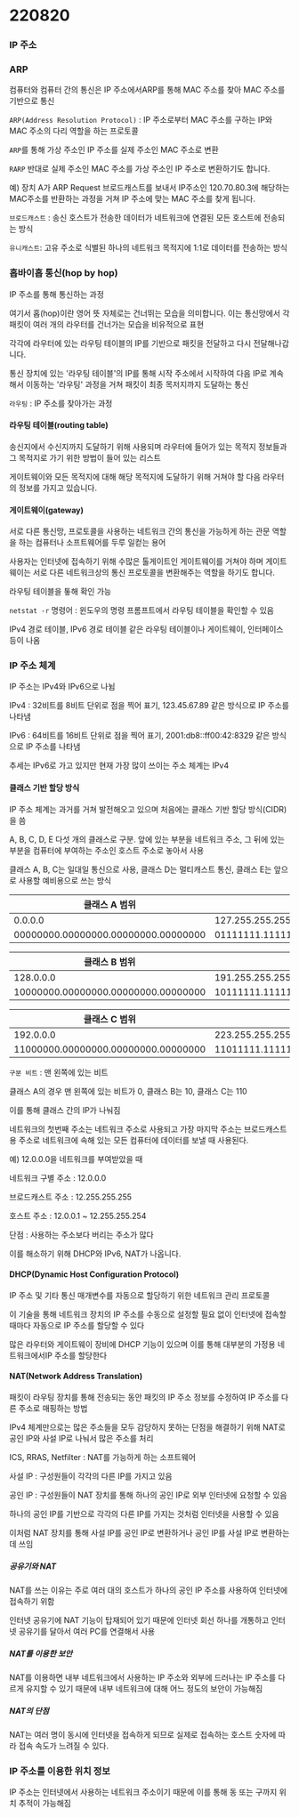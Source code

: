 # 220820

### IP 주소

### ARP

컴퓨터와 컴퓨터 간의 통신은 IP 주소에서ARP를 통해 MAC 주소를 찾아 MAC 주소를 기반으로 통신

`ARP(Address Resolution Protocol)` : IP 주소로부터 MAC 주소를 구하는 IP와 MAC 주소의 다리 역할을 하는 프로토콜

`ARP`를 통해 가상 주소인 IP 주소를 실제 주소인 MAC 주소로 변환

`RARP` 반대로 실제 주소인 MAC 주소를 가상 주소인 IP 주소로 변환하기도 합니다.

예) 장치 A가 ARP Request 브로드캐스트를 보내서 IP주소인 120.70.80.3에 해당하는MAC주소를 반환하는 과정을 거쳐 IP 주소에 맞는 MAC 주소를  찾게 됩니다.

`브로드캐스트` : 송신 호스트가 전송한 데이터가 네트워크에 연결된 모든 호스트에 전송되는 방식

`유니캐스트`: 고유 주소로 식별된 하나의 네트워크 목적지에 1:1로 데이터를 전송하는 방식



### 홉바이홉 통신(hop by hop)

IP 주소를 통해 통신하는 과정

여기서 홉(hop)이란 영어 뜻 자체로는 건너뛰는 모습을 의미합니다. 이는 통신망에서 각 패킷이 여러 개의 라우터를 건너가는 모습을 비유적으로 표현

각각에 라우터에 있는 라우팅 테이블의 IP를 기반으로 패킷을 전달하고 다시 전달해나갑니다.

통신 장치에 있는 '라우팅 테이블'의 IP를 통해 시작 주소에서  시작하여 다음 IP로 계속해서 이동하는 '라우팅' 과정을 거쳐 패킷이 최종 목저지까지 도달하는 통신

`라우팅` : IP 주소를 찾아가는 과정

#### 라우팅 테이블(routing table)

송신지에서 수신지까지 도달하기 위해 사용되며 라우터에 들어가 있는 목적지 정보들과 그 목적지로 가기 위한 방법이 들어 있는 리스트

게이트웨이와 모든 목적지에 대해 해당 목적지에 도달하기 위해 거쳐야 할 다음 라우터의 정보를 가지고 있습니다.

#### 게이트웨이(gateway)

서로 다른 통신망, 프로토콜을 사용하는 네트워크 간의 통신을 가능하게 하는 관문 역할을 하는 컴퓨터나 소프트웨어를 두루 일컫는 용어

사용자는 인터넷에 접속하기 위해 수많은 톨게이트인 게이트웨이를 거쳐야 하며 게이트웨이는 서로 다른 네트워크상의 통신 프로토콜을 변환해주는 역할을 하기도 합니다.

라우팅 테이블을 톻해 확인 가능

`netstat -r` 명령어 : 윈도우의 명령 프롬프트에서 라우팅 테이블을 확인할 수 있음

  IPv4 경로 테이블, IPv6 경로 테이블 같은 라우팅 테이블이나 게이트웨이, 인터페이스 등이 나옴

### IP 주소 체계

IP 주소는 IPv4와 IPv6으로 나뉨

IPv4 : 32비트를 8비트 단위로 점을 찍어 표기, 123.45.67.89 같은 방식으로  IP 주소를 나타냄

IPv6 : 64비트를 16비트 단위로 점을 찍어 표기, 2001:db8::ff00:42:8329 같은 방식으로 IP 주소를 나타냄

추세는 IPv6로 가고 있지만 현재 가장 많이 쓰이는 주소 체계는 IPv4

#### 클래스 기반 할당 방식

IP 주소 체계는 과거를 거쳐 발전해오고 있으며 처음에는 클래스 기반 할당 방식(CIDR)을 씀

A, B, C, D, E 다섯 개의 클래스로 구분. 앞에 있는 부분을 네트워크 주소, 그 뒤에 있는 부분을 컴퓨터에 부여하는 주소인 호스트 주소로 놓아서 사용

클래스 A, B, C는 일대일 통신으로 사용, 클래스 D는 멀티캐스트 통신, 클래스 E는 앞으로 사용할 예비용으로 쓰는 방식

| 클래스 A 범위                       |                                     |
| ----------------------------------- | ----------------------------------- |
| 0.0.0.0                             | 127.255.255.255                     |
| 00000000.00000000.00000000.00000000 | 01111111.11111111.11111111.11111111 |

| 클래스 B 범위                       |                                      |
| ----------------------------------- | ------------------------------------ |
| 128.0.0.0                           | 191.255.255.255                      |
| 10000000.00000000.00000000.00000000 | 10111111.11111111.11111111.111111111 |

| 클래스 C 범위                       |                                      |
| ----------------------------------- | ------------------------------------ |
| 192.0.0.0                           | 223.255.255.255                      |
| 11000000.00000000.00000000.00000000 | 11011111.111111111.11111111.11111111 |

`구분 비트` : 맨 왼쪽에 있는 비트

클래스  A의 경우 맨 왼쪽에 있는 비트가 0, 클래스 B는 10, 클래스 C는 110

이를 통해 클래스 간의 IP가 나눠짐

네트워크의 첫번째 주소는 네트워크 주소로 사용되고 가장 마지막 주소는 브로드캐스트용 주소로 네트워크에 속해 있는 모든 컴퓨터에 데이터를 보낼 때 사용된다.

예) 12.0.0.0을 네트워크를 부여받았을 때

네트워크 구별 주소 : 12.0.0.0

브로드캐스트 주소 : 12.255.255.255

호스트 주소 : 12.0.0.1 ~ 12.255.255.254

단점 : 사용하는 주소보다 버리는 주소가 많다

이를 해소하기 위해 DHCP와 IPv6, NAT가 나옵니다.

#### DHCP(Dynamic Host Configuration Protocol)

IP 주소 및 기타 통신 매개변수를 자동으로 할당하기 위한 네트워크 관리 프로토콜

이 기술을 통해 네트워크 장치의 IP 주소를 수동으로 설정할 필요 없이 인터넷에 접속할 때마다 자동으로 IP 주소를 할당할 수 있다

많은 라우터와 게이트웨이 장비에 DHCP 기능이 있으며 이를 통해 대부분의 가정용 네트워크에서IP 주소를 할당한다

#### NAT(Network Address Translation)

패킷이 라우팅 장치를 통해 전송되는 동안 패킷의 IP 주소 정보를 수정하여 IP 주소를 다른 주소로 매핑하는 방법

IPv4 체계만으로는 많은 주소들을 모두 감당하지 못하는 단점을 해결하기 위해 NAT로 공인 IP와 사설 IP로 나눠서 많은 주소를 처리

ICS, RRAS, Netfilter : NAT를 가능하게 하는 소프트웨어

사설 IP : 구성원들이 각각의 다른 IP를 가지고 있음

공인 IP : 구성원들이 NAT 장치를 통해 하나의 공인 IP로 외부 인터넷에 요청할 수 있음

하나의 공인 IP를 기반으로 각각의 다른 IP를 가지는 것처럼 인터넷을 사용할 수 있음

이처럼 NAT 장치를 통해 사설 IP를 공인 IP로 변환하거나 공인 IP를 사설 IP로 변환하는데 쓰임

##### 공유기와 NAT

NAT를 쓰는 이유는 주로 여러 대의 호스트가 하나의 공인 IP 주소를 사용하여 인터넷에 접속하기 위함

인터넷 공유기에 NAT 기능이 탑재되어 있기 때문에 인터넷 회선 하나를 개통하고 인터넷 공유기를 달아서 여러 PC를 연결해서 사용

##### NAT를 이용한 보안

NAT를 이용하면 내부 네트워크에서 사용하는 IP 주소와 외부에 드러나는 IP 주소를 다르게 유지할 수 있기 때문에 내부 네트워크에 대해 어느 정도의 보안이 가능해짐

##### NAT의 단점

NAT는 여러 명이 동시에 인터넷을 접속하게 되므로 실제로 접속하는 호스트 숫자에 따라 접속 속도가 느려질 수 있다.

### IP 주소를 이용한 위치 정보

IP 주소는 인터넷에서 사용하는 네트워크 주소이기 때문에 이를 통해 동 또는 구까지 위치 추적이 가능해짐
